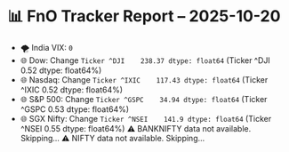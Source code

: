 # 📊 FnO Tracker Report – 2025-10-20
- 🌪️ India VIX: `0`
- 🌐 Dow: Change `Ticker
^DJI    238.37
dtype: float64` (Ticker
^DJI    0.52
dtype: float64%)
- 🌐 Nasdaq: Change `Ticker
^IXIC    117.43
dtype: float64` (Ticker
^IXIC    0.52
dtype: float64%)
- 🌐 S&P 500: Change `Ticker
^GSPC    34.94
dtype: float64` (Ticker
^GSPC    0.53
dtype: float64%)
- 🌐 SGX Nifty: Change `Ticker
^NSEI    141.9
dtype: float64` (Ticker
^NSEI    0.55
dtype: float64%)
⚠️ BANKNIFTY data not available. Skipping...
⚠️ NIFTY data not available. Skipping...